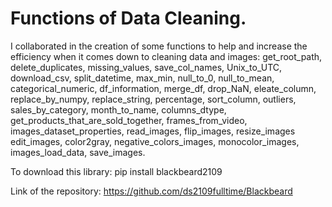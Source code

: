 # Functions of Data Cleaning. 
I collaborated in the creation of some functions to help and increase the efficiency when it comes down to cleaning data and images: get_root_path, delete_duplicates, missing_values, save_col_names, Unix_to_UTC, download_csv, split_datetime, max_min, null_to_0, null_to_mean, categorical_numeric, df_information, merge_df, drop_NaN, eleate_column, replace_by_numpy, replace_string, percentage, sort_column, outliers, sales_by_category, month_to_name, columns_dtype, get_products_that_are_sold_together, frames_from_video, images_dataset_properties, read_images, flip_images, resize_images edit_images, color2gray, negative_colors_images, monocolor_images, images_load_data, save_images.

To download this library: pip install blackbeard2109

Link of the repository: https://github.com/ds2109fulltime/Blackbeard

